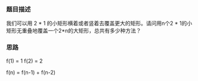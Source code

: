 ### 题目描述

我们可以用 2 * 1 的小矩形横着或者竖着去覆盖更大的矩形。请问用n个2 * 1的小矩形无重叠地覆盖一个2*n的大矩形，总共有多少种方法？

### 思路

f(1) = 1
f(2) = 2

f(n) = f(n-1) + f(n-2)